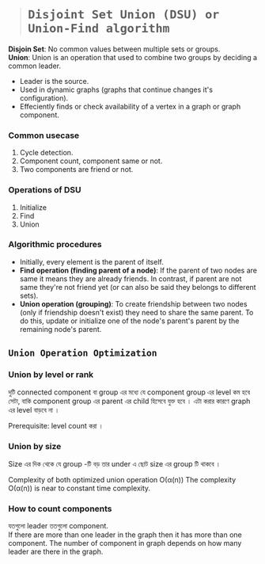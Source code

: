 > # ```Disjoint Set Union (DSU) or Union-Find algorithm```

**Disjoin Set**: No common values between multiple sets or groups.  
**Union**: Union is an operation that used to combine two groups by deciding a common leader.

- Leader is the source.
- Used in dynamic graphs (graphs that continue changes it's configuration).
- Effeciently finds or check availability of a vertex in a graph or graph component.

### Common usecase
1. Cycle detection.
2. Component count, component same or not. 
3. Two components are friend or not.

### Operations of DSU
1. Initialize
2. Find
3. Union

### Algorithmic procedures 

- Initially, every element is the parent of itself.   
- **Find operation (finding parent of a node)**: If the parent of two nodes are same it means they are already friends. In contrast, if parent are not same they're not friend yet (or can also be said they belongs to different sets). 
- **Union operation (grouping)**: To create friendship between two nodes (only if friendship doesn't exist) they need to share the same parent. To do this, update or initialize one of the node's parent's parent by the remaining node's parent. 

## ```Union Operation Optimization```

### Union by level or rank
দুটি connected component বা group এর মধ্যে যে component group এর level কম হবে সেটা, বাকি component group এর parent এর child হিসেবে যুক্ত হবে । এটা করার কারণে graph এর level বাড়বে না । 

Prerequisite: level count করা ।

### Union by size
Size এর দিক থেকে যে group -টি বড় তার under এ ছোট size এর group টি থাকবে । 

Complexity of both optimized union operation O(α(n))
The complexity O(α(n)) is near to constant time complexity.

### How to count components
যতগুলো leader ততগুলো component.   
If there are more than one leader in the graph then it has more than one component. The number of component in graph depends on how many leader are there in the graph.

